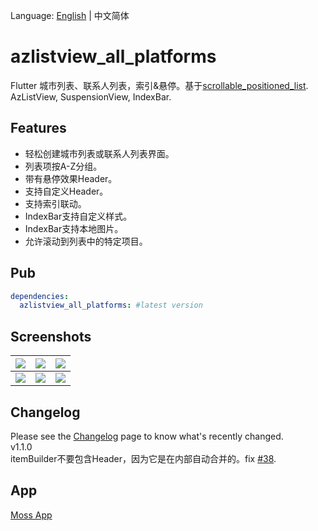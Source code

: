 Language: [English](https://github.com/flutterchina/azlistview_all_platforms) | 中文简体

# azlistview_all_platforms

Flutter 城市列表、联系人列表，索引&悬停。基于[scrollable_positioned_list](https://pub.flutter-io.cn/packages/scrollable_positioned_list).  
AzListView, SuspensionView, IndexBar.

## Features

* 轻松创建城市列表或联系人列表界面。
* 列表项按A-Z分组。
* 带有悬停效果Header。
* 支持自定义Header。
* 支持索引联动。
* IndexBar支持自定义样式。
* IndexBar支持本地图片。
* 允许滚动到列表中的特定项目。

## Pub
```yaml
dependencies:
  azlistview_all_platforms: #latest version
```

## Screenshots

|![](https://s1.ax1x.com/2020/09/09/w3DOZq.png)|![](https://s1.ax1x.com/2020/09/09/w3rZFK.png)|![](https://s1.ax1x.com/2020/09/09/w3rKQH.png)|
|:---:|:---:|:---:|
|![](https://s1.ax1x.com/2020/09/09/w3rJFf.png)|![](https://s1.ax1x.com/2020/09/09/w3rUSg.png)|![](https://s3.ax1x.com/2020/11/20/DQJCHs.jpg)|


## Changelog

Please see the [Changelog](https://github.com/flutterchina/azlistview_all_platforms/blob/master/CHANGELOG.md) page to know what's recently changed.  
v1.1.0  
itemBuilder不要包含Header，因为它是在内部自动合并的。fix [#38](https://github.com/flutterchina/azlistview_all_platforms/issues/38).

## App
[Moss App](https://github.com/Sky24n/Moss)

